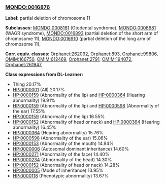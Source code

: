 
### [MONDO:0016876](http://purl.obolibrary.org/obo/MONDO_0016876)
**Label:** partial deletion of chromosome 11

**Subclasses:** [MONDO:0008161](http://purl.obolibrary.org/obo/MONDO_0008161) (Otodental syndrome), [MONDO:0008681](http://purl.obolibrary.org/obo/MONDO_0008681) (WAGR syndrome), [MONDO:0016893](http://purl.obolibrary.org/obo/MONDO_0016893) (partial deletion of the short arm of chromosome 11), [MONDO:0016910](http://purl.obolibrary.org/obo/MONDO_0016910) (partial deletion of the long arm of chromosome 11), 

**Corr. equiv. classes:** [Orphanet:262092](http://www.orpha.net/ORDO/Orphanet_262092), [Orphanet:893](http://www.orpha.net/ORDO/Orphanet_893), [Orphanet:99806](http://www.orpha.net/ORDO/Orphanet_99806), [OMIM:166750](http://purl.obolibrary.org/obo/OMIM_166750), [OMIM:612469](http://purl.obolibrary.org/obo/OMIM_612469), [Orphanet:2791](http://www.orpha.net/ORDO/Orphanet_2791), [OMIM:194072](http://purl.obolibrary.org/obo/OMIM_194072), [Orphanet:261947](http://www.orpha.net/ORDO/Orphanet_261947), 

**Class expressions from DL-Learner:**

- Thing 20.17%
- [HP:0000001](http://purl.obolibrary.org/obo/HP_0000001) (All) 20.17%
- [HP:0000159](http://purl.obolibrary.org/obo/HP_0000159) (Abnormality of the lip) and [HP:0000364](http://purl.obolibrary.org/obo/HP_0000364) (Hearing abnormality) 19.91%
- [HP:0000159](http://purl.obolibrary.org/obo/HP_0000159) (Abnormality of the lip) and [HP:0000598](http://purl.obolibrary.org/obo/HP_0000598) (Abnormality of the ear) 17.55%
- [HP:0000159](http://purl.obolibrary.org/obo/HP_0000159) (Abnormality of the lip) 16.55%
- [HP:0000152](http://purl.obolibrary.org/obo/HP_0000152) (Abnormality of head or neck) and [HP:0000364](http://purl.obolibrary.org/obo/HP_0000364) (Hearing abnormality) 16.45%
- [HP:0000364](http://purl.obolibrary.org/obo/HP_0000364) (Hearing abnormality) 15.76%
- [HP:0000598](http://purl.obolibrary.org/obo/HP_0000598) (Abnormality of the ear) 15.06%
- [HP:0000153](http://purl.obolibrary.org/obo/HP_0000153) (Abnormality of the mouth) 14.94%
- [HP:0000006](http://purl.obolibrary.org/obo/HP_0000006) (Autosomal dominant inheritance) 14.60%
- [HP:0000271](http://purl.obolibrary.org/obo/HP_0000271) (Abnormality of the face) 14.40%
- [HP:0000234](http://purl.obolibrary.org/obo/HP_0000234) (Abnormality of the head) 14.30%
- [HP:0000152](http://purl.obolibrary.org/obo/HP_0000152) (Abnormality of head or neck) 14.28%
- [HP:0000005](http://purl.obolibrary.org/obo/HP_0000005) (Mode of inheritance) 13.95%
- [HP:0000118](http://purl.obolibrary.org/obo/HP_0000118) (Phenotypic abnormality) 13.67%


